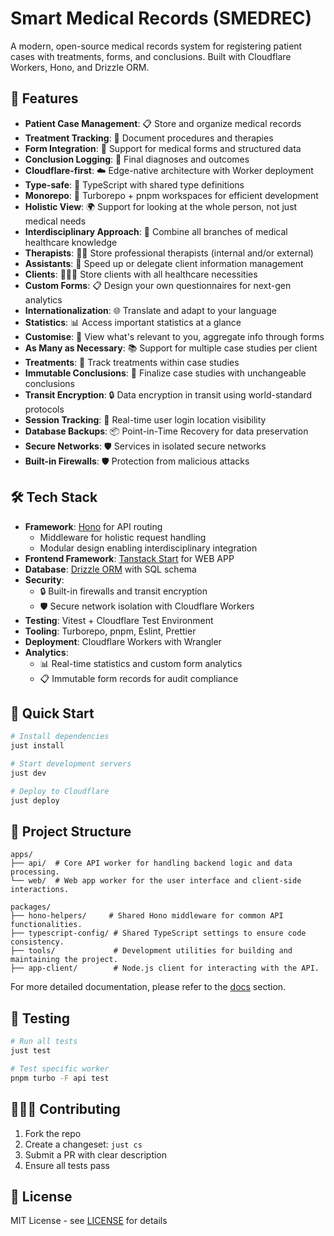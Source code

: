 # Smart Medical Records (SMEDREC)

A modern, open-source medical records system for registering patient cases with treatments, forms, and conclusions. Built with Cloudflare Workers, Hono, and Drizzle ORM.

## 🏥 Features

- **Patient Case Management**: 📋 Store and organize medical records
- **Treatment Tracking**: 💉 Document procedures and therapies
- **Form Integration**: 📄 Support for medical forms and structured data
- **Conclusion Logging**: 📝 Final diagnoses and outcomes
- **Cloudflare-first**: ☁️ Edge-native architecture with Worker deployment
- **Type-safe**: 🔐 TypeScript with shared type definitions
- **Monorepo**: 🧩 Turborepo + pnpm workspaces for efficient development
- **Holistic View**: 🌍 Support for looking at the whole person, not just medical needs
- **Interdisciplinary Approach**: 🧠 Combine all branches of medical healthcare knowledge
- **Therapists**: 🧑‍⚕️ Store professional therapists (internal and/or external)
- **Assistants**: 🤖 Speed up or delegate client information management
- **Clients**: 🧑‍🤝‍🧑 Store clients with all healthcare necessities
- **Custom Forms**: 📋 Design your own questionnaires for next-gen analytics
- **Internationalization**: 🌐 Translate and adapt to your language
- **Statistics**: 📊 Access important statistics at a glance
- **Customise**: 🎨 View what's relevant to you, aggregate info through forms
- **As Many as Necessary**: 📚 Support for multiple case studies per client
- **Treatments**: 💉 Track treatments within case studies
- **Immutable Conclusions**: 📝 Finalize case studies with unchangeable conclusions
- **Transit Encryption**: 🔒 Data encryption in transit using world-standard protocols
- **Session Tracking**: 🔐 Real-time user login location visibility
- **Database Backups**: 📦 Point-in-Time Recovery for data preservation
- **Secure Networks**: 🛡️ Services in isolated secure networks
- **Built-in Firewalls**: 🛡️ Protection from malicious attacks

## 🛠 Tech Stack

- **Framework**: [Hono](https://hono.dev/) for API routing
  - Middleware for holistic request handling
  - Modular design enabling interdisciplinary integration
- **Frontend Framework**: [Tanstack Start](https://tanstack.com/start/latest) for WEB APP
- **Database**: [Drizzle ORM](https://orm.drizzle.team/) with SQL schema
- **Security**:
  - 🔒 Built-in firewalls and transit encryption
  - 🛡️ Secure network isolation with Cloudflare Workers
- **Testing**: Vitest + Cloudflare Test Environment
- **Tooling**: Turborepo, pnpm, Eslint, Prettier
- **Deployment**: Cloudflare Workers with Wrangler
- **Analytics**:
  - 📊 Real-time statistics and custom form analytics
  - 📋 Immutable form records for audit compliance

## 🚀 Quick Start

```bash
# Install dependencies
just install

# Start development servers
just dev

# Deploy to Cloudflare
just deploy
```

## 📁 Project Structure

```
apps/
├── api/  # Core API worker for handling backend logic and data processing.
└── web/  # Web app worker for the user interface and client-side interactions.

packages/
├── hono-helpers/     # Shared Hono middleware for common API functionalities.
├── typescript-config/ # Shared TypeScript settings to ensure code consistency.
├── tools/             # Development utilities for building and maintaining the project.
├── app-client/        # Node.js client for interacting with the API.
```

For more detailed documentation, please refer to the [docs](./apps/docs/docs/README.md) section.

## 🧪 Testing

```bash
# Run all tests
just test

# Test specific worker
pnpm turbo -F api test
```

## 🧑‍🤝‍🧑 Contributing

1. Fork the repo
2. Create a changeset: `just cs`
3. Submit a PR with clear description
4. Ensure all tests pass

## 📄 License

MIT License - see [LICENSE](LICENSE) for details
